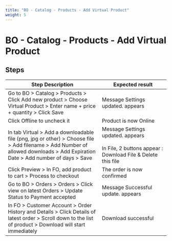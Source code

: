 ```yaml
---
title: "BO - Catalog - Products - Add Virtual Product"
weight: 5
---
```


# BO - Catalog - Products - Add Virtual Product
## Steps
| Step Description | Expected result |
| ----- | ----- |
| Go to BO > Catalog > Products > Click Add new product > Choose Virtual Product > Enter name + price + quantity > Click Save | Message Settings updated. appears |
| Click Offline to uncheck it | Product is now Online |
| In tab Virtual > Add a downloadable file (png, jpg or other) > Choose file > Add filename > Add Number of allowed downloads > Add Expiration Date > Add number of days > Save | Message Settings updated. appears<br><br>In File, 2 buttons appear : Download File & Delete this file |
| Click Preview > In FO, add product to cart > Process to checkout | The order is now confirmed |
| Go to BO > Orders > Orders > Click view on latest Orders > Update Status to Payment accepted | Message Successful update. appears |
| In FO > Customer Account > Order History and Details > Click Details of latest order > Scroll down to the list of product > Download will start immediately | Download successful |
